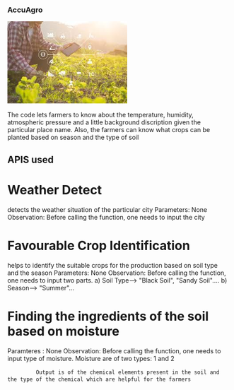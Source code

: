  ### AccuAgro

![Smart Agriculture](./download.jpeg)



The code lets farmers to know about the temperature, humidity, atmospheric pressure and a little background discription given the particular place name. Also, the farmers can know what crops can be planted based on season and the type of soil


## APIS used 

# Weather Detect

detects the weather situation of the particular city
Parameters:
             None
Observation:
           Before calling the function, one needs to input the city
           
# Favourable Crop Identification

helps to identify the suitable crops for the production based on soil type and the season
Parameters: 
          None
Observation:
           Before calling the function, one needs to input two parts.
            a) Soil Type--> "Black Soil", "Sandy Soil"....
            b) Season--> "Summer"...

# Finding the ingredients of the soil based on moisture

Paramteres :
     None
Observation:
              Before calling the function, one needs to input
             type of moisture.
             Moisture are of two types: 1 and 2
             
             Output is of the chemical elements present in the soil and the type of the chemical which are helpful for the farmers

